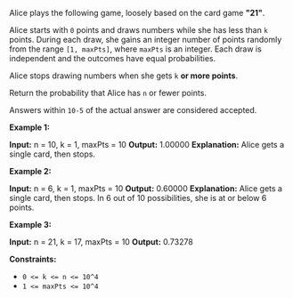 
Alice plays the following game, loosely based on the card game  **"21"**.

Alice starts with  `0`  points and draws numbers while she has less than  `k`  points. During each draw, she gains an integer number of points randomly from the range  `[1, maxPts]`, where  `maxPts`  is an integer. Each draw is independent and the outcomes have equal probabilities.

Alice stops drawing numbers when she gets  `k`  **or more points**.

Return the probability that Alice has  `n`  or fewer points.

Answers within  `10-5`  of the actual answer are considered accepted.

**Example 1:**

**Input:** n = 10, k = 1, maxPts = 10
**Output:** 1.00000
**Explanation:** Alice gets a single card, then stops.

**Example 2:**

**Input:** n = 6, k = 1, maxPts = 10
**Output:** 0.60000
**Explanation:** Alice gets a single card, then stops.
In 6 out of 10 possibilities, she is at or below 6 points.

**Example 3:**

**Input:** n = 21, k = 17, maxPts = 10
**Output:** 0.73278

**Constraints:**

-   `0 <= k <= n <= 10^4`
-   `1 <= maxPts <= 10^4`